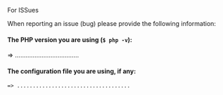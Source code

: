 For ISSues

When reporting an issue (bug) please provide the following information:

#### The PHP version you are using (`$ php -v`):
=> ....................................

#### The configuration file you are using, if any:
```php
=> ....................................
```
